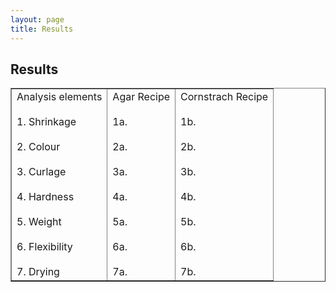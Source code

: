 ```yaml
---
layout: page
title: Results
---
```

## Results

<table width="750" border="1" cellpadding="5">

<tr>

<td align="left" valign="left">
Analysis elements
<br />
<br />
1. Shrinkage
<br />
<br />
2. Colour
<br />
<br />
3. Curlage
<br />
<br />
4. Hardness
<br />
<br />
5. Weight
<br />
<br />
6. Flexibility
<br />
<br />
7. Drying
</td>

<td align="left" valign="left">
Agar Recipe
<br />
<br />
1a.
<br />
<br />
2a.
<br />
<br />
3a.
<br />
<br />
4a.
<br />
<br />
5a.
<br />
<br />
6a.
<br />
<br />
7a.
</td>

<td align="left" valign="left">
Cornstrach Recipe
<br />
<br />
1b.
<br />
<br />
2b.
<br />
<br />
3b.
<br />
<br />
4b.
<br />
<br />
5b.
<br />
<br />
6b.
<br />
<br />
7b.
</td>

</tr>

</table>



